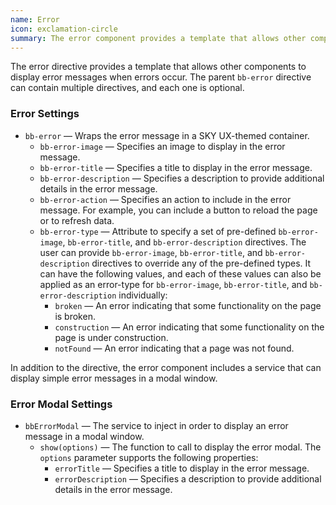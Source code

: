 ```yaml
---
name: Error
icon: exclamation-circle
summary: The error component provides a template that allows other components to display error messages when errors occur.
---
```


The error directive provides a template that allows other components to display error messages when errors occur. The parent `bb-error` directive can contain multiple directives, and each one is optional.

### Error Settings
  - `bb-error` &mdash; Wraps the error message in a SKY UX-themed container.
    - `bb-error-image` &mdash; Specifies an image to display in the error message.
    - `bb-error-title` &mdash; Specifies a title to display in the error message.
    - `bb-error-description` &mdash; Specifies a description to provide additional details in the error message.
    - `bb-error-action` &mdash; Specifies an action to include in the error message. For example, you can include a button to reload the page or to refresh data.
    - `bb-error-type` &mdash; Attribute to specify a set of pre-defined `bb-error-image`, `bb-error-title`, and `bb-error-description` directives. The user can provide `bb-error-image`, `bb-error-title`, and `bb-error-description` directives to override any of the pre-defined types. It can have the following values, and each of these values can also be applied as an error-type for `bb-error-image`, `bb-error-title`, and `bb-error-description` individually:
      - `broken` &mdash; An error indicating that some functionality on the page is broken.
      - `construction` &mdash; An error indicating that some functionality on the page is under construction.
      - `notFound` &mdash; An error indicating that a page was not found.

In addition to the directive, the error component includes a service that can display simple error messages in a modal window.

### Error Modal Settings

 - `bbErrorModal` &mdash; The service to inject in order to display an error message in a modal window.
   - `show(options)` &mdash; The function to call to display the error modal.  The `options` parameter supports the following properties:
     - `errorTitle` &mdash; Specifies a title to display in the error message.
     - `errorDescription` &mdash; Specifies a description to provide additional details in the error message.
